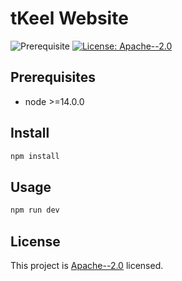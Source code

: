 # tKeel Website

![Prerequisite](https://img.shields.io/badge/node-%3E%3D14.0.0-blue.svg)
[![License: Apache--2.0](https://img.shields.io/github/license/tkeel-io/website)](https://github.com/tkeel-io/website/blob/master/LICENSE)

## Prerequisites

- node >=14.0.0

## Install

```sh
npm install
```

## Usage

```sh
npm run dev
```

## License

This project
is [Apache--2.0](https://github.com/tkeel-io/website/blob/master/LICENSE)
licensed.
